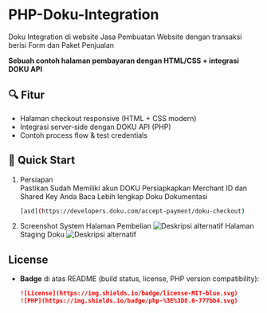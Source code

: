 # PHP-Doku-Integration
Doku Integration di website Jasa Pembuatan Website dengan transaksi berisi Form dan Paket Penjualan

**Sebuah contoh halaman pembayaran dengan HTML/CSS + integrasi DOKU API**

## 🔍 Fitur
- Halaman checkout responsive (HTML + CSS modern)
- Integrasi server‑side dengan DOKU API (PHP)
- Contoh process flow & test credentials

## 🚀 Quick Start
1. Persiapan  
   Pastikan Sudah Memiliki akun DOKU
   Persiapkapkan
   Merchant ID dan Shared Key Anda
   Baca Lebih lengkap Doku Dokumentasi
   ```bash
   [asd](https://developers.doku.com/accept-payment/doku-checkout)
   
2. Screenshot System
   Halaman Pembelian
   ![Deskripsi alternatif](images/hal_pembelian.JPG)
   Halaman Staging Doku
   ![Deskripsi alternatif](images/snap_doku.JPG)
   
 ## License
 
- **Badge** di atas README (build status, license, PHP version compatibility):  
  ```markdown
  ![License](https://img.shields.io/badge/license-MIT-blue.svg)
  ![PHP](https://img.shields.io/badge/php-%3E%3D8.0-777bb4.svg)


